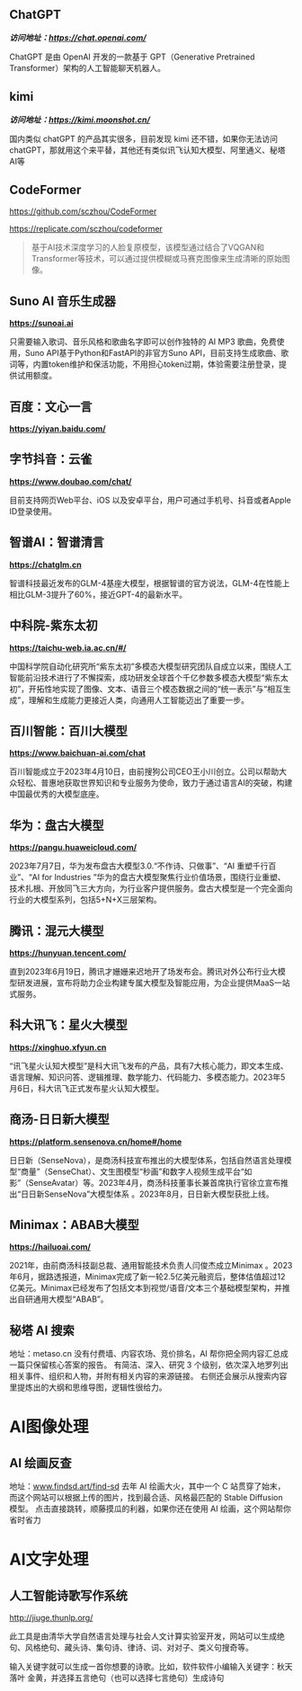## ChatGPT

***访问地址：https://chat.openai.com/***

ChatGPT 是由 OpenAI 开发的一款基于 GPT（Generative Pretrained Transformer）架构的人工智能聊天机器人。

## kimi

***访问地址：https://kimi.moonshot.cn/***

国内类似 chatGPT 的产品其实很多，目前发现 kimi 还不错，如果你无法访问 chatGPT，那就用这个来平替，其他还有类似讯飞认知大模型、阿里通义、秘塔AI等

## CodeFormer

https://github.com/sczhou/CodeFormer

https://replicate.com/sczhou/codeformer

> 基于AI技术深度学习的人脸复原模型，该模型通过结合了VQGAN和Transformer等技术，可以通过提供模糊或马赛克图像来生成清晰的原始图像。

## Suno AI 音乐生成器

**https://sunoai.ai**

只需要输入歌词、音乐风格和歌曲名字即可以创作独特的 AI MP3 歌曲，免费使用，Suno API基于Python和FastAPI的非官方Suno API，目前支持生成歌曲、歌词等，内置token维护和保活功能，不用担心token过期，体验需要注册登录，提供试用额度。

## 百度：文心一言

**https://yiyan.baidu.com/**

## 字节抖音：云雀

**https://www.doubao.com/chat/**

目前支持网页Web平台、iOS 以及安卓平台，用户可通过手机号、抖音或者Apple ID登录使用。

## 智谱AI：智谱清言

**https://chatglm.cn**

智谱科技最近发布的GLM-4基座大模型，根据智谱的官方说法，GLM-4在性能上相比GLM-3提升了60%，接近GPT-4的最新水平。

## 中科院-紫东太初

**https://taichu-web.ia.ac.cn/#/**

中国科学院自动化研究所“紫东太初”多模态大模型研究团队自成立以来，围绕人工智能前沿技术进行了不懈探索，成功研发全球首个千亿参数多模态大模型“紫东太初”，开拓性地实现了图像、文本、语音三个模态数据之间的“统一表示”与“相互生成”，理解和生成能力更接近人类，向通用人工智能迈出了重要一步。

## 百川智能：百川大模型

**https://www.baichuan-ai.com/chat**

百川智能成立于2023年4月10日，由前搜狗公司CEO王小川创立。公司以帮助大众轻松、普惠地获取世界知识和专业服务为使命，致力于通过语言AI的突破，构建中国最优秀的大模型底座。

## 华为：盘古大模型

**https://pangu.huaweicloud.com/**

2023年7月7日，华为发布盘古大模型3.0.“不作诗、只做事”、“AI 重塑千行百业”、“AI for Industries ”华为的盘古大模型聚焦行业价值场景，围绕行业重塑、技术扎根、开放同飞三大方向，为行业客户提供服务。盘古大模型是一个完全面向行业的大模型系列，包括5+N+X三层架构。

## 腾讯：混元大模型

**https://hunyuan.tencent.com/**

直到2023年6月19日，腾讯才姗姗来迟地开了场发布会。腾讯对外公布行业大模型研发进展，宣布将助力企业构建专属大模型及智能应用，为企业提供MaaS一站式服务。

## 科大讯飞：星火大模型

**https://xinghuo.xfyun.cn**

“讯飞星火认知大模型”是科大讯飞发布的产品，具有7大核心能力，即文本生成、语言理解、知识问答、逻辑推理、数学能力、代码能力、多模态能力。2023年5月6日，科大讯飞正式发布星火认知大模型。

## 商汤-日日新大模型

**https://platform.sensenova.cn/home#/home**

日日新（SenseNova），是商汤科技宣布推出的大模型体系，包括自然语言处理模型“商量”（SenseChat）、文生图模型“秒画”和数字人视频生成平台“如影”（SenseAvatar）等。2023年4月，商汤科技董事长兼首席执行官徐立宣布推出“日日新SenseNova”大模型体系 。2023年8月，日日新大模型获批上线。

## Minimax：ABAB大模型

**https://hailuoai.com/**

2021年，由前商汤科技副总裁、通用智能技术负责人闫俊杰成立Minimax 。2023年6月，据路透报道，Minimax完成了新一轮2.5亿美元融资后，整体估值超过12亿美元。Minimax已经发布了包括文本到视觉/语音/文本三个基础模型架构，并推出自研通用大模型“ABAB”。

## 秘塔 AI 搜索

地址：metaso.cn
没有付费墙、内容农场、竞价排名，AI 帮你把全网内容汇总成一篇只保留核心答案的报告。
有简洁、深入、研究 3 个级别，依次深入地罗列出相关事件、组织和人物，并附有相关内容的来源链接。
右侧还会展示从搜索内容里提炼出的大纲和思维导图，逻辑性很给力。

# AI图像处理

## AI 绘画反查

地址：www.findsd.art/find-sd
去年 AI 绘画大火，其中一个 C 站贯穿了始末，而这个网站可以根据上传的图片，找到最合适、风格最匹配的 Stable Diffusion 模型。
点击直接跳转，顺藤摸瓜的利器，如果你还在使用 AI 绘画，这个网站帮你省时省力

# AI文字处理

## 人工智能诗歌写作系统

http://jiuge.thunlp.org/

此工具是由清华大学自然语言处理与社会人文计算实验室开发，网站可以生成绝句、风格绝句、藏头诗、集句诗、律诗、词、对对子、类义句搜奇等。

输入关键字就可以生成一首你想要的诗歌。比如，软件软件小编输入关键字：秋天 落叶 金黄，并选择五言绝句（也可以选择七言绝句）生成诗句